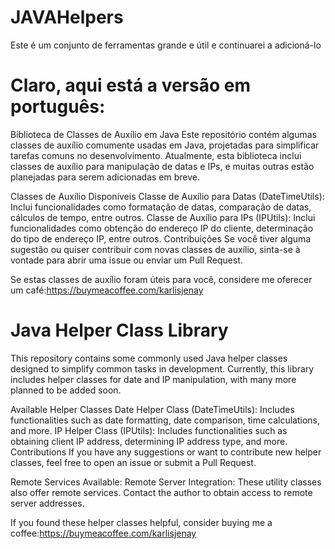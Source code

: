 # JAVAHelpers
Este é um conjunto de ferramentas grande e útil e continuarei a adicioná-lo


# Claro, aqui está a versão em português:

Biblioteca de Classes de Auxílio em Java
Este repositório contém algumas classes de auxílio comumente usadas em Java, projetadas para simplificar tarefas comuns no desenvolvimento. Atualmente, esta biblioteca inclui classes de auxílio para manipulação de datas e IPs, e muitas outras estão planejadas para serem adicionadas em breve.

Classes de Auxílio Disponíveis
Classe de Auxílio para Datas (DateTimeUtils): Inclui funcionalidades como formatação de datas, comparação de datas, cálculos de tempo, entre outros.
Classe de Auxílio para IPs (IPUtils): Inclui funcionalidades como obtenção do endereço IP do cliente, determinação do tipo de endereço IP, entre outros.
Contribuições
Se você tiver alguma sugestão ou quiser contribuir com novas classes de auxílio, sinta-se à vontade para abrir uma issue ou enviar um Pull Request.

Se estas classes de auxílio foram úteis para você, considere me oferecer um café:https://buymeacoffee.com/karlisjenay

# Java Helper Class Library
This repository contains some commonly used Java helper classes designed to simplify common tasks in development. Currently, this library includes helper classes for date and IP manipulation, with many more planned to be added soon.

Available Helper Classes
Date Helper Class (DateTimeUtils): Includes functionalities such as date formatting, date comparison, time calculations, and more.
IP Helper Class (IPUtils): Includes functionalities such as obtaining client IP address, determining IP address type, and more.
Contributions
If you have any suggestions or want to contribute new helper classes, feel free to open an issue or submit a Pull Request.

Remote Services Available:
Remote Server Integration: These utility classes also offer remote services. Contact the author to obtain access to remote server addresses.

If you found these helper classes helpful, consider buying me a coffee:https://buymeacoffee.com/karlisjenay




